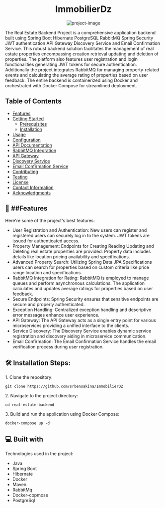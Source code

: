 <h1 align="center" id="title">ImmobilierDz</h1>

<p align="center"><img src="https://socialify.git.ci/srbensakina/ImmobilierDZ/image?description=1&amp;font=Bitter&amp;language=1&amp;name=1&amp;pattern=Circuit%20Board&amp;theme=Dark" alt="project-image"></p>

<p id="description">The Real Estate Backend Project is a comprehensive application backend built using Spring Boot Hibernate PostgreSQL RabbitMQ Spring Security JWT authentication API Gateway Discovery Service and Email Confirmation Service. This robust backend solution facilitates the management of real estate properties encompassing creation retrieval updating and deletion of properties. The platform also features user registration and login functionalities generating JWT tokens for secure authentication. Additionally the project integrates RabbitMQ for managing property-related events and calculating the average rating of properties based on user feedback. The entire backend is containerized using Docker and orchestrated with Docker Compose for streamlined deployment.</p>

  ## Table of Contents

- [Features](#Features)
- [Getting Started](#getting-started)
  - [Prerequisites](#prerequisites)
  - [Installation](#installation)
- [Usage](#usage)
- [Configuration](#configuration)
- [API Documentation](#api-documentation)
- [RabbitMQ Integration](#rabbitmq-integration)
- [API Gateway](#api-gateway)
- [Discovery Service](#discovery-service)
- [Email Confirmation Service](#email-confirmation-service)
- [Contributing](#contributing)
- [Testing](#testing)
- [License](#license)
- [Contact Information](#contact-information)
- [Acknowledgments](#acknowledgments)
  
<h2>🧐 ##Features</h2>

Here're some of the project's best features:

*   User Registration and Authentication: New users can register and registered users can securely log in to the system. JWT tokens are issued for authenticated access.
*   Property Management: Endpoints for Creating Reading Updating and Deleting real estate properties are provided. Property data includes details like location pricing availability and specifications.
*   Advanced Property Search: Utilizing Spring Data JPA Specifications users can search for properties based on custom criteria like price range location and specifications.
*   RabbitMQ Integration for Rating: RabbitMQ is employed to manage queues and perform asynchronous calculations. The application calculates and updates average ratings for properties based on user feedback.
*   Secure Endpoints: Spring Security ensures that sensitive endpoints are secure and properly authenticated.
*   Exception Handling: Centralized exception handling and descriptive error messages enhance user experience.
*   API Gateway: The API Gateway acts as a single entry point for various microservices providing a unified interface to the clients.
*   Service Discovery: The Discovery Service enables dynamic service registration and discovery aiding in microservice communication.
*   Email Confirmation: The Email Confirmation Service handles the email verification process during user registration.

<h2>🛠️ Installation Steps:</h2>

<p>1. Clone the repository:</p>

```
git clone https://github.com/srbensakina/ImmobilierDZ
```

<p>2. Navigate to the project directory:</p>

```
cd real-estate-backend
```

<p>3. Build and run the application using Docker Compose:</p>

```
docker-compose up -d
```

  
  
<h2>💻 Built with</h2>

Technologies used in the project:

*   Java
*   Spring Boot
*   Hibernate
*   Docker
*   Maven
*   RabbitMq
*   Docker-copmose
*   PostgreSql
